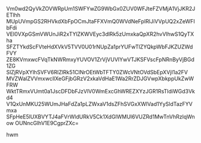 Vm0wd2QyVkZOVWRpUm1SWFYwZG9WbGx0ZUV0WFJteFZVMjA1VjJKR2JETlhh
MUpUVmpGS2RHVkdXbFpOCmJtaFFXVmQ0WVdNeFpIRlJiVVpUQ2xZeWFIbFdi
VEI0VXpGSmVWUnJiR2xTYlZKWVEyc3dlRk5zUmxkaQpXR2hvVlhwS1QyTXha
SFZTYkdScFVteHdXVkV5TVV0U01rNUpZa1prYUFwTlZYQkpWbFJKZUZWdFVY
ZE8KVmxwcFVqTkNWRmxyYUVOV1ZrVjVUVlYwVTJKSFVscFpNRnByVjBGd1ZG
SlZjRVpXYlhSVFV6RlZlRk51ClNrOEtWbTFTY0ZWcVNtOVdSbEpXVjI1a2FV
MVZWalZVVmxwcllXeGFjbGRzV2xkaVdHaE1Wa2RrZDJGVwpXbkppUkZwWFRW
WktTRmxVUmt0a1JscDFDbFJzVlV0WmExcGhWREZXYzJGR1RsTldiWGd3Vkd4
V1QxUnMKU25WUmJHaFdZa1pLZWxaV1dsZFhSVGxXWlVad1YySldTazFYVmxa
SFpHeE5lUXBVYTJ4aFVrWldURkV5Ck1XdGlWMUl6VUZRd1MwTnVhRzlqWnow
OUNncGlhV1E9CgprZXc=

hwm